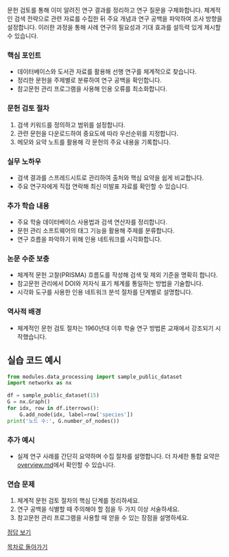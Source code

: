 문헌 검토를 통해 이미 알려진 연구 결과를 정리하고 연구 질문을 구체화합니다. 체계적인 검색 전략으로 관련 자료를 수집한 뒤 주요 개념과 연구 공백을 파악하여 조사 방향을 설정합니다. 이러한 과정을 통해 사례 연구의 필요성과 기대 효과를 설득력 있게 제시할 수 있습니다.

### 핵심 포인트
* 데이터베이스와 도서관 자료를 활용해 선행 연구를 체계적으로 찾습니다.
* 정리한 문헌을 주제별로 분류하여 연구 공백을 확인합니다.
* 참고문헌 관리 프로그램을 사용해 인용 오류를 최소화합니다.

### 문헌 검토 절차
1. 검색 키워드를 정의하고 범위를 설정합니다.
2. 관련 문헌을 다운로드하여 중요도에 따라 우선순위를 지정합니다.
3. 메모와 요약 노트를 활용해 각 문헌의 주요 내용을 기록합니다.

### 실무 노하우
* 검색 결과를 스프레드시트로 관리하여 출처와 핵심 요약을 쉽게 비교합니다.
* 주요 연구자에게 직접 연락해 최신 미발표 자료를 확인할 수 있습니다.

### 추가 학습 내용
* 주요 학술 데이터베이스 사용법과 검색 연산자를 정리합니다.
* 문헌 관리 소프트웨어의 태그 기능을 활용해 주제를 분류합니다.
* 연구 흐름을 파악하기 위해 인용 네트워크를 시각화합니다.

### 논문 수준 보충
* 체계적 문헌 고찰(PRISMA) 흐름도를 작성해 검색 및 제외 기준을 명확히 합니다.
* 참고문헌 관리에서 DOI와 저자식 표기 체계를 통일하는 방법을 기술합니다.
* 시각화 도구를 사용한 인용 네트워크 분석 절차를 단계별로 설명합니다.

### 역사적 배경
* 체계적인 문헌 검토 절차는 1960년대 이후 학술 연구 방법론 교재에서 강조되기 시작했습니다.
## 실습 코드 예시
```python
from modules.data_processing import sample_public_dataset
import networkx as nx

df = sample_public_dataset(15)
G = nx.Graph()
for idx, row in df.iterrows():
    G.add_node(idx, label=row['species'])
print('노드 수:', G.number_of_nodes())
```



### 추가 예시
- 실제 연구 사례를 간단히 요약하며 수집 절차를 설명합니다.
더 자세한 통합 요약은 [overview.md](../overview.md)에서 확인할 수 있습니다.

### 연습 문제
1. 체계적 문헌 검토 절차의 핵심 단계를 정리하세요.
2. 연구 공백을 식별할 때 주의해야 할 점을 두 가지 이상 서술하세요.
3. 참고문헌 관리 프로그램을 사용할 때 얻을 수 있는 장점을 설명하세요.

[정답 보기](../answers.md)

[목차로 돌아가기](../overview.md)
